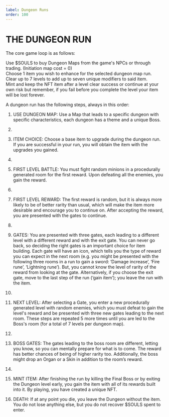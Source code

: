 ```yaml
---
label: Dungeon Runs
order: 100
---
```

# THE DUNGEON RUN
The core game loop is as follows:  

Use $SOULS to buy Dungeon Maps from the game's NPCs or through trading. (Initiation map cost = 0)       
Choose 1 item you wish to enhance for the selected dungeon map run.  
Clear up to 7 levels to add up to seven unique modifiers to said item.  
Mint and keep the NFT item after a level clear success or continue at your own risk but remember, if you fail before you complete the level your item will be lost forever.

A dungeon run has the following steps, always in this order:

1. USE DUNGEON MAP: Use a Map that leads to a specific dungeon with specific characteristics, each dungeon has a theme and a unique Boss.
2. 
3. ITEM CHOICE: Choose a base item to upgrade during the dungeon run. If you are successful in your run, you will obtain the item with the upgrades you gained.
4. 
5. FIRST LEVEL BATTLE: You must fight random minions in a procedurally generated room for the first reward. Upon defeating all the enemies, you gain the reward.
6.  
7. FIRST LEVEL REWARD: The first reward is random, but it is always more likely to be of better rarity than usual, which will make the item more desirable and encourage you to continue on. After accepting the reward, you are presented with the gates to continue.
8. 
9. GATES: You are presented with three gates, each leading to a different level with a different reward and with the exit gate. You can never go back, so deciding the right gates is an important choice for item building. Each gate will have an icon, which tells you the type of reward you can expect in the next room (e.g. you might be presented with the following three rooms in a run to gain a sword: ‘Damage increase’, ‘Fire rune’, ‘Lightning rune’). But, you cannot know the level of rarity of the reward from looking at the gate. Alternatively, if you choose the exit gate, move to the last step of the run (‘gain item’); you leave the run with the item.  
10. 
11. NEXT LEVEL: After selecting a Gate, you enter a new procedurally generated level with random enemies, which you must defeat to gain the level's reward and be presented with three new gates leading to the next room. These steps are repeated 5 more times until you are led to the Boss's room (for a total of 7 levels per dungeon map).
12. 
13. BOSS GATES: The gates leading to the boss room are different, letting you know, so you can mentally prepare for what is to come. The reward has better chances of being of higher rarity too. Additionally, the boss might drop an Organ or a Skin in addition to the room’s reward.
14. 
15. MINT ITEM: After finishing the run by killing the Final Boss or by exiting the Dungeon level early, you gain the item with all of its rewards built into it. 
By playing, you have created a unique NFT.

9. DEATH: If at any point you die, you leave the Dungeon without the item. You do not lose anything else, but you do not recover $SOULS spent to enter.

